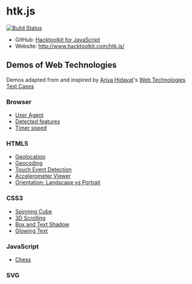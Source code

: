 # htk.js

[![Build Status](https://travis-ci.org/hacktoolkit/htk.js.svg?branch=master)](https://travis-ci.org/hacktoolkit/htk.js)

- GitHub: [Hacktoolkit for JavaScript](https://github.com/hacktoolkit/htk.js)
- Website: <http://www.hacktoolkit.com/htk.js/>

## Demos of Web Technologies

Demos adapted from and inspired by [Ariya Hidayat](http://twitter.com/ariyahidayat)'s [Web Technologies Test Cases](http://ariya.github.io/)

### Browser

- [User Agent](demos/browser/useragent/)
- [Detected features](demos/browser/features/)
- [Timer speed](demos/browser/timerspeed/)

### HTML5

- [Geolocation](demos/html/geolocation/)
- [Geocoding](demos/html/geocoding/)
- [Touch Event Detection](demos/js/touchdetect/)
- [Accelerometer Viewer](demos/js/accelerometer/)
- [Orientation: Landscape vs Portrait](demos/js/orientation/)

### CSS3
- [Spinning Cube](demos/css/spinningcube/)
- [3D Scrolling](demos/css/scrolling/)
- [Box and Text Shadow](demos/css/shadow/)
- [Glowing Text](demos/css/glowingtext/)

### JavaScript
- [Chess](demos/js/chess/)

### SVG

